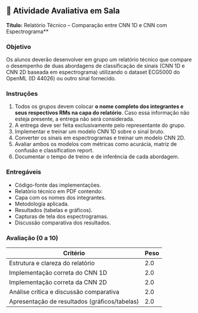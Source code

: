 ## 📄 Atividade Avaliativa em Sala

**Título:** Relatório Técnico – Comparação entre CNN 1D e CNN com Espectrograma\*\*

### Objetivo

Os alunos deverão desenvolver em grupo um relatório técnico que compare o desempenho de duas abordagens de classificação de sinais (CNN 1D e CNN 2D baseada em espectrograma) utilizando o dataset ECG5000 do OpenML (ID 44026) ou outro sinal fornecido.

### Instruções

1. Todos os grupos devem colocar **o nome completo dos integrantes e seus respectivos RMs na capa do relatório**. Caso essa informação não esteja presente, a entrega não será considerada.
2. A entrega deve ser feita exclusivamente pelo representante do grupo.
3. Implementar e treinar um modelo CNN 1D sobre o sinal bruto.
4. Converter os sinais em espectrogramas e treinar um modelo CNN 2D.
5. Avaliar ambos os modelos com métricas como acurácia, matriz de confusão e classification report.
6. Documentar o tempo de treino e de inferência de cada abordagem.

### Entregáveis

* Código-fonte das implementações.
* Relatório técnico em PDF contendo:
* Capa com os nomes dos integrantes.
* Metodologia aplicada.
* Resultados (tabelas e gráficos).
* Capturas de tela dos espectrogramas.
* Discussão comparativa dos resultados.

### Avaliação (0 a 10)

| Critério                                      | Peso |
| --------------------------------------------- | ---- |
| Estrutura e clareza do relatório              | 2.0  |
| Implementação correta do CNN 1D               | 2.0  |
| Implementação correta da CNN 2D               | 2.0  |
| Análise crítica e discussão comparativa       | 2.0  |
| Apresentação de resultados (gráficos/tabelas) | 2.0  |

